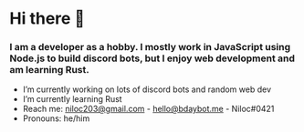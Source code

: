 # Hi there 👋

### I am a developer as a hobby. I mostly work in JavaScript using Node.js to build discord bots, but I enjoy web development and am learning Rust.

- I’m currently working on lots of discord bots and random web dev
- I’m currently learning Rust
- Reach me: niloc203@gmail.com - hello@bdaybot.me - Niloc#0421
- Pronouns: he/him

